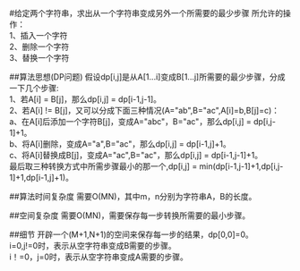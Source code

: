 #给定两个字符串，求出从一个字符串变成另外一个所需要的最少步骤
所允许的操作：  
1、插入一个字符  
2、删除一个字符  
3、替换一个字符

##算法思想(DP问题)
假设dp[i,j]是从A[1...i]变成B[1...j]所需要的最少步骤，分成一下几个步骤:  
1、若A[i] = B[j]，那么dp[i,j] = dp[i-1,j-1]。  
2、若A[i] != B[j]，又可以分成下面三种情况(A="ab",B="ac",A[i]=b,B[j]=c)：  
       a、在A[i]后添加一个字符B[j]，变成A="abc"，B="ac"，那么dp[i,j] = dp[i,j-1]+1。  
	   b、将A[i]删除，变成A="a",B="ac"，那么dp[i,j] = dp[i-1,j]+1。  
	   c、将A[i]替换成B[j]，变成A="ac",B="ac"，那么dp[i,j] = dp[i-1,j-1]+1。  
最后取三种转换方式中所需步骤最小的那一个,dp[i,j] = min(dp[i-1,j-1]+1,dp[i,j-1]+1,dp[i-1,j]+1)。

##算法时间复杂度
需要O(MN)，其中m，n分别为字符串A，B的长度。

##空间复杂度
需要O(MN)，需要保存每一步转换所需要的最小步骤。

##细节
开辟一个(M+1,N+1)的空间来保存每一步的结果，dp[0,0]=0。  
i=0,j!=0时，表示从空字符串变成B需要的步骤。   
i！=0，j=0时，表示从空字符串变成A需要的步骤。
